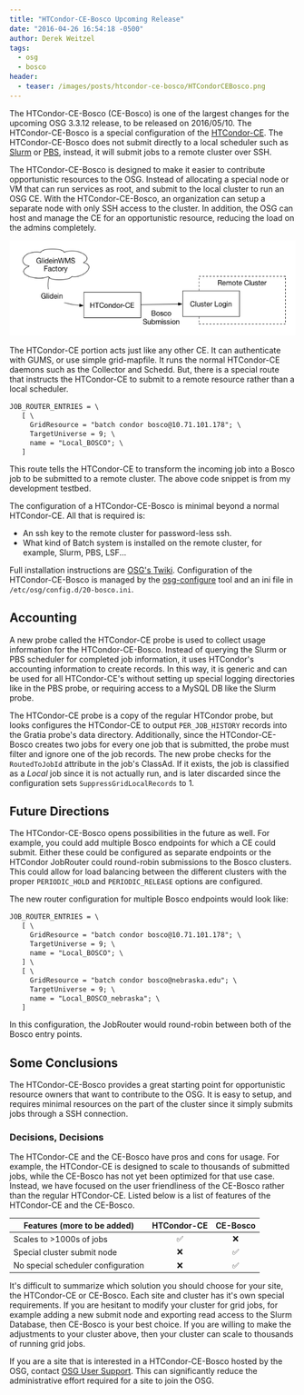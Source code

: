 ```yaml
---
title: "HTCondor-CE-Bosco Upcoming Release"
date: "2016-04-26 16:54:18 -0500"
author: Derek Weitzel
tags:
  - osg
  - bosco
header:
  - teaser: /images/posts/htcondor-ce-bosco/HTCondorCEBosco.png
---
```


The HTCondor-CE-Bosco (CE-Bosco) is one of the largest changes for the upcoming OSG 3.3.12 release, to be released on 2016/05/10.  The HTCondor-CE-Bosco is a special configuration of the [HTCondor-CE](https://twiki.grid.iu.edu/bin/view/Documentation/Release3/InstallHTCondorCE).  The HTCondor-CE-Bosco does not submit directly to a local scheduler such as [Slurm](http://slurm.schedmd.com/) or [PBS](http://www.adaptivecomputing.com/products/open-source/torque/), instead, it will submit jobs to a remote cluster over SSH.

The HTCondor-CE-Bosco is designed to make it easier to contribute opportunistic resources to the OSG.  Instead of allocating a special node or VM that can run services as root, and submit to the local cluster to run an OSG CE.  With the HTCondor-CE-Bosco, an organization can setup a separate node with only SSH access to the cluster.  In addition, the OSG can host and manage the CE for an opportunistic resource, reducing the load on the admins completely.

![HTCondor-CE-Bosco](/images/posts/htcondor-ce-bosco/HTCondorCEBosco.png)

The HTCondor-CE portion acts just like any other CE.  It can authenticate with GUMS, or use simple grid-mapfile.  It runs the normal HTCondor-CE daemons such as the Collector and Schedd.  But, there is a special route that instructs the HTCondor-CE to submit to a remote resource rather than a local scheduler.

```
JOB_ROUTER_ENTRIES = \
   [ \
     GridResource = "batch condor bosco@10.71.101.178"; \
     TargetUniverse = 9; \
     name = "Local_BOSCO"; \
   ]
```

This route tells the HTCondor-CE to transform the incoming job into a Bosco job to be submitted to a remote cluster.  The above code snippet is from my development testbed.

The configuration of a HTCondor-CE-Bosco is minimal beyond a normal HTCondor-CE.  All that is required is:

  * An ssh key to the remote cluster for password-less ssh.
  * What kind of Batch system is installed on the remote cluster, for example, Slurm, PBS, LSF...

Full installation instructions are [OSG's Twiki](https://twiki.grid.iu.edu/bin/view/Documentation/Release3/InstallHTCondorBoscoDraft).  Configuration of the HTCondor-CE-Bosco is managed by the [osg-configure](https://github.com/opensciencegrid/osg-configure) tool and an ini file in `/etc/osg/config.d/20-bosco.ini`.

## Accounting

A new probe called the HTCondor-CE probe is used to collect usage information for the HTCondor-CE-Bosco.  Instead of querying the Slurm or PBS scheduler for completed job information, it uses HTCondor's accounting information to create records.  In this way, it is generic and can be used for all HTCondor-CE's without setting up special logging directories like in the PBS probe, or requiring access to a MySQL DB like the Slurm probe.

The HTCondor-CE probe is a copy of the regular HTCondor probe, but looks configures the HTCondor-CE to output `PER_JOB_HISTORY` records into the Gratia probe's data directory.  Additionally, since the HTCondor-CE-Bosco creates two jobs for every one job that is submitted, the probe must filter and ignore one of the job records.  The new probe checks for the `RoutedToJobId` attribute in the job's ClassAd.  If it exists, the job is classified as a _Local_ job since it is not actually run, and is later discarded since the configuration sets `SuppressGridLocalRecords` to 1. 

## Future Directions

The HTCondor-CE-Bosco opens possibilities in the future as well.  For example, you could add multiple Bosco endpoints for which a CE could submit.  Either these could be configured as separate endpoints or the HTCondor JobRouter could round-robin submissions to the Bosco clusters.  This could allow for load balancing between the different clusters with the proper `PERIODIC_HOLD` and `PERIODIC_RELEASE` options are configured.

The new router configuration for multiple Bosco endpoints would look like:

```
JOB_ROUTER_ENTRIES = \
   [ \
     GridResource = "batch condor bosco@10.71.101.178"; \
     TargetUniverse = 9; \
     name = "Local_BOSCO"; \
   ] \
   [ \
     GridResource = "batch condor bosco@nebraska.edu"; \
     TargetUniverse = 9; \
     name = "Local_BOSCO_nebraska"; \
   ] 
```

In this configuration, the JobRouter would round-robin between both of the Bosco entry points.

## Some Conclusions

The HTCondor-CE-Bosco provides a great starting point for opportunistic resource owners that want to contribute to the OSG.  It is easy to setup, and requires minimal resources on the part of the cluster since it simply submits jobs through a SSH connection.

### Decisions, Decisions

The HTCondor-CE and the CE-Bosco have pros and cons for usage.  For example, the HTCondor-CE is designed to scale to thousands of submitted jobs, while the CE-Bosco has not yet been optimized for that use case.  Instead, we have focused on the user friendliness of the CE-Bosco rather than the regular HTCondor-CE.  Listed below is a list of features of the HTCondor-CE and the CE-Bosco.

<!-- 
&#x2705; - Green Check Mark
&#x274C; - Red X
-->

| Features (more to be added)        | HTCondor-CE | CE-Bosco |
|------------------------------------|:-----------:|:--------:|
| Scales to >1000s of jobs           | &#x2705;    | &#x274C; |
| Special cluster submit node        | &#x274C;    | &#x2705; |
| No special scheduler configuration | &#x274C;    | &#x2705; |

It's difficult to summarize which solution you should choose for your site, the HTCondor-CE or CE-Bosco.  Each site and cluster has it's own special requirements.  If you are hesitant to modify your cluster for grid jobs, for example adding a new submit node and exporting read access to the Slurm Database, then CE-Bosco is your best choice.  If you are willing to make the adjustments to your cluster above, then your cluster can scale to thousands of running grid jobs.

If you are a site that is interested in a HTCondor-CE-Bosco hosted by the OSG, contact [OSG User Support](mailto:user-support@opensciencegrid.org).  This can significantly reduce the administrative effort required for a site to join the OSG.


